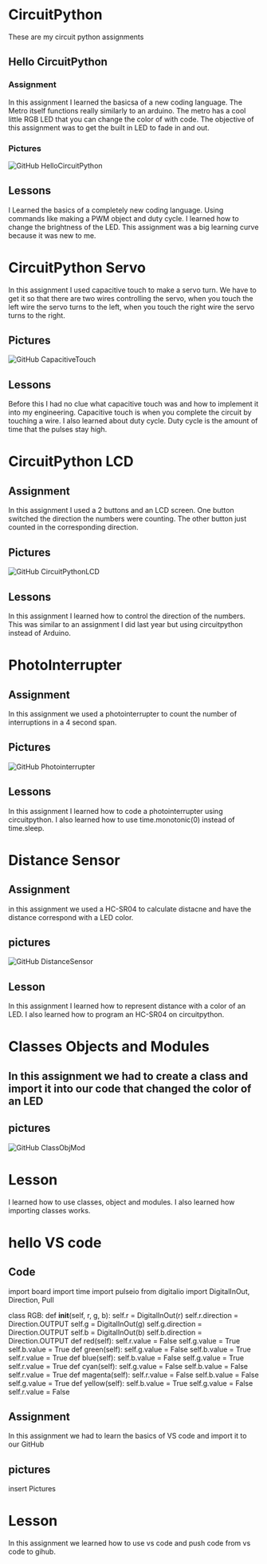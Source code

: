 # CircuitPython
These are my circuit python assignments

## Hello CircuitPython

### Assignment
In this assignment I learned the basicsa of a new coding language. The Metro itself functions really similarly to an arduino. The metro has a cool little RGB LED that you can change the color of with code. The objective of this assignment was to get the built in LED to fade in and out. 

### Pictures 
![GitHub HelloCircuitPython](Media/HelloCircuitPython.png)


## Lessons
I Learned the basics of a completely new coding language. Using commands like making a PWM object and duty cycle. I learned how to change the brightness of the LED. This assignment was a big learning curve because it was new to me. 

# CircuitPython Servo
In this assignment I used capacitive touch to make a servo turn. We have to get it so that there are two wires controlling the servo, when you touch the left wire the servo turns to the left, when you touch the right wire the servo turns to the right. 
## Pictures

![GitHub CapacitiveTouch](Media/CapacitiveTouch.png)

## Lessons
Before this I had no clue what capacitive touch was and how to implement it into my engineering. Capacitive touch is when you complete the circuit by touching a wire. I also learned about duty cycle. Duty cycle is the amount of time that the pulses stay high.

# CircuitPython LCD

## Assignment 
In this assignment I used a 2 buttons and an LCD screen. One button switched the direction the numbers were counting. The other button just counted in the corresponding direction.

## Pictures
![GitHub CircuitPythonLCD](Media/CircuitpythonLCD.png)

## Lessons 
In this assignment I learned how to control the direction of the numbers. This was similar to an assignment I did last year but using circuitpython instead of Arduino.

# PhotoInterrupter

## Assignment 
In this assignment we used a photointerrupter to count the number of interruptions in a 4 second span.

## Pictures
![GitHub Photointerrupter](Media/Photointerrupter.png)

## Lessons
In this assignment I learned how to code a photointerrupter using circuitpython. I also learned how to use time.monotonic(0) instead of time.sleep.

# Distance Sensor

## Assignment
in this assignment we used a HC-SR04 to calculate distacne and have the distance correspond with a LED color.

## pictures
![GitHub DistanceSensor](Media/DistanceSensor.png) 

## Lesson
In this assignment I learned how to represent distance with a color of an LED. I also learned how to program an HC-SR04 on circuitpython.


# Classes Objects and Modules

## In this assignment we had to create a class and import it into our code that changed the color of an LED

## pictures

![GitHub ClassObjMod](Media/ClassObjMod.png)

# Lesson 
I learned how to use classes, object and modules. I also learned how importing classes works.

# hello VS code

## Code
import board
import time
import pulseio
from digitalio import DigitalInOut, Direction, Pull



class RGB:
    def __init__(self, r, g, b):
        self.r = DigitalInOut(r)
        self.r.direction = Direction.OUTPUT
        self.g = DigitalInOut(g)
        self.g.direction = Direction.OUTPUT
        self.b = DigitalInOut(b)
        self.b.direction = Direction.OUTPUT
    def red(self):
        self.r.value = False
        self.g.value = True
        self.b.value = True
    def green(self):
        self.g.value = False
        self.b.value = True
        self.r.value = True
    def blue(self):
        self.b.value = False
        self.g.value = True
        self.r.value = True
    def cyan(self):
        self.g.value = False
        self.b.value = False
        self.r.value = True
    def magenta(self):
        self.r.value = False
        self.b.value = False
        self.g.value = True
    def yellow(self):
        self.b.value = True
        self.g.value = False
        self.r.value = False

## Assignment
In this assignment we had to learn the basics of VS code and import it to our GitHub

## pictures 
insert Pictures

# Lesson
In this assignment we learned how to use vs code and push code from vs code to gihub.


